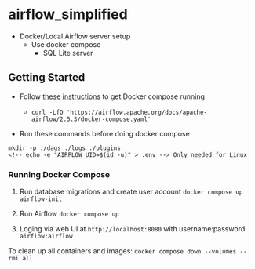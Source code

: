 # airflow_simplified

- Docker/Local Airflow server setup
    - Use docker compose
        - SQL Lite server

## Getting Started
- Follow [these instructions](https://airflow.apache.org/docs/apache-airflow/stable/howto/docker-compose/index.html) to get Docker compose running
    - `curl -LfO 'https://airflow.apache.org/docs/apache-airflow/2.5.3/docker-compose.yaml'`

- Run these commands before doing docker compose
```
mkdir -p ./dags ./logs ./plugins
<!-- echo -e "AIRFLOW_UID=$(id -u)" > .env --> Only needed for Linux
```

### Running Docker Compose

1. Run database migrations and create user account
`docker compose up airflow-init`

2. Run Airflow
`docker compose up`

3. Loging via web UI at `http://localhost:8080` with username:password `airflow:airflow`

To clean up all containers and images:
`docker compose down --volumes --rmi all`
